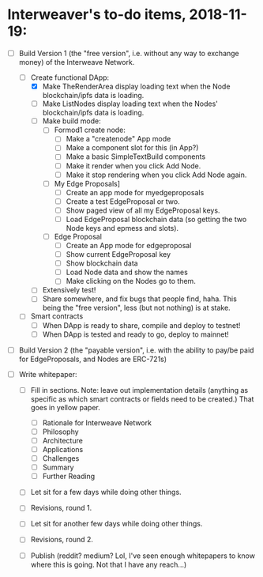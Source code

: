 # Interweaver's to-do items, 2018-11-19:


- [ ] Build Version 1 (the "free version", i.e. without any way to exchange money) of the Interweave Network.
  - [ ] Create functional DApp:
    - [X] Make TheRenderArea display loading text when the Node blockchain/ipfs data is loading.
    - [ ] Make ListNodes display loading text when the Nodes' blockchain/ipfs data is loading.
    - [ ] Make build mode:
      - [ ] Formod1 create node:
        - [ ] Make a "createnode" App mode
        - [ ] Make a component slot for this (in App?)
        - [ ] Make a basic SimpleTextBuild components
        - [ ] Make it render when you click Add Node.
        - [ ] Make it stop rendering when you click Add Node again.
      - [ ] My Edge Proposals]
        - [ ] Create an app mode for myedgeproposals
        - [ ] Create a test EdgeProposal or two.
        - [ ] Show paged view of all my EdgeProposal keys.
        - [ ] Load EdgeProposal blockchain data (so getting the two Node keys and epmess and slots).
      - [ ] Edge Proposal
        - [ ] Create an App mode for edgeproposal
        - [ ] Show current EdgeProposal key
        - [ ] Show blockchain data
        - [ ] Load Node data and show the names
        - [ ] Make clicking on the Nodes go to them.
    - [ ] Extensively test!
    - [ ] Share somewhere, and fix bugs that people find, haha. This being the "free version", less (but not nothing) is at stake.
  - [ ] Smart contracts
    - [ ] When DApp is ready to share, compile and deploy to testnet!
    - [ ] When DApp is tested and ready to go, deploy to mainnet!
    
- [ ] Build Version 2 (the "payable version", i.e. with the ability to pay/be paid for EdgeProposals, and Nodes are ERC-721s)

- [ ] Write whitepaper:
    - [ ] Fill in sections. Note: leave out implementation details (anything as specific as which smart contracts or fields need to be created.) That goes in yellow paper.
      - [ ] Rationale for Interweave Network
      - [ ] Philosophy
      - [ ] Architecture
      - [ ] Applications
      - [ ] Challenges
      - [ ] Summary
      - [ ] Further Reading
    - [ ] Let sit for a few days while doing other things.
    - [ ] Revisions, round 1.
    - [ ] Let sit for another few days while doing other things.
    - [ ] Revisions, round 2.
    - [ ] Publish (reddit? medium? Lol, I've seen enough whitepapers to know where this is going. Not that I have any reach...)
 



 

